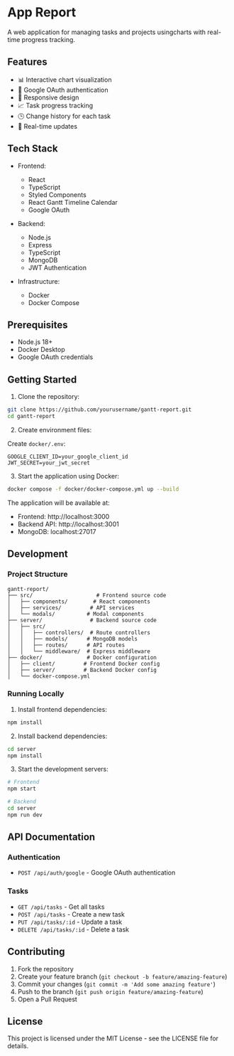 # App Report

A web application for managing tasks and projects usingcharts with real-time progress tracking.

## Features

- 📊 Interactive chart visualization
- 🔐 Google OAuth authentication
- 📱 Responsive design
- 📈 Task progress tracking
- 🕒 Change history for each task
- 🔄 Real-time updates

## Tech Stack

- Frontend:
  - React
  - TypeScript
  - Styled Components
  - React Gantt Timeline Calendar
  - Google OAuth

- Backend:
  - Node.js
  - Express
  - TypeScript
  - MongoDB
  - JWT Authentication

- Infrastructure:
  - Docker
  - Docker Compose

## Prerequisites

- Node.js 18+
- Docker Desktop
- Google OAuth credentials

## Getting Started

1. Clone the repository:
```bash
git clone https://github.com/yourusername/gantt-report.git
cd gantt-report
```

2. Create environment files:

Create `docker/.env`:
```env
GOOGLE_CLIENT_ID=your_google_client_id
JWT_SECRET=your_jwt_secret
```

3. Start the application using Docker:
```bash
docker compose -f docker/docker-compose.yml up --build
```

The application will be available at:
- Frontend: http://localhost:3000
- Backend API: http://localhost:3001
- MongoDB: localhost:27017

## Development

### Project Structure
```
gantt-report/
├── src/                    # Frontend source code
│   ├── components/        # React components
│   ├── services/         # API services
│   └── modals/          # Modal components
├── server/               # Backend source code
│   ├── src/
│   │   ├── controllers/  # Route controllers
│   │   ├── models/      # MongoDB models
│   │   ├── routes/      # API routes
│   │   └── middleware/  # Express middleware
├── docker/              # Docker configuration
│   ├── client/         # Frontend Docker config
│   ├── server/         # Backend Docker config
│   └── docker-compose.yml
```

### Running Locally

1. Install frontend dependencies:
```bash
npm install
```

2. Install backend dependencies:
```bash
cd server
npm install
```

3. Start the development servers:
```bash
# Frontend
npm start

# Backend
cd server
npm run dev
```

## API Documentation

### Authentication
- `POST /api/auth/google` - Google OAuth authentication

### Tasks
- `GET /api/tasks` - Get all tasks
- `POST /api/tasks` - Create a new task
- `PUT /api/tasks/:id` - Update a task
- `DELETE /api/tasks/:id` - Delete a task

## Contributing

1. Fork the repository
2. Create your feature branch (`git checkout -b feature/amazing-feature`)
3. Commit your changes (`git commit -m 'Add some amazing feature'`)
4. Push to the branch (`git push origin feature/amazing-feature`)
5. Open a Pull Request

## License

This project is licensed under the MIT License - see the LICENSE file for details.
